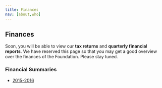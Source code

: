 ```yaml
---
title: Finances
nav: [about,who]
---
```


## Finances ##

Soon, you will be able to view our **tax returns** and **quarterly financial reports**.  We have reserved this page so that you may get a good overview over the finances of the Foundation.  Please stay tuned.

### Financial Summaries ###

* [2015-2016]({{site.github.url}}/docs/financials/Financial_Summary_2015-08-16.pdf)
